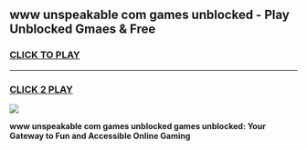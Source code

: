 
## www unspeakable com games unblocked - Play Unblocked Gmaes & Free
<h3>
<a href="https://news.freeplayer.one?title=www_unspeakable_com_games_unblocked&ref=23F">CLICK TO PLAY</a></h3>
<hr>

<h3>
<a href="https://news.freeplayer.one?title=www_unspeakable_com_games_unblocked&ref=23F">CLICK 2 PLAY</a>
  
</h3>

<a href="https://news.freeplayer.one?title=www_unspeakable_com_games_unblocked&ref=23F/"><img src="https://clearcache.store/games.png"></a>


**www unspeakable com games unblocked games unblocked: Your Gateway to Fun and Accessible Online Gaming**
